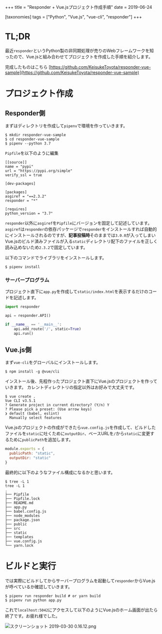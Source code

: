+++
title = "Responder + Vue.jsプロジェクト作成手順"
date = 2019-06-24

[taxonomies]
tags = ["Python", "Vue.js", "vue-cli", "responder"]
+++
# TL;DR
最近`responder`というPython製の非同期処理が売りのWebフレームワークを知ったので、Vue.jsと組み合わせてプロジェクトを作成した手順を紹介します。

完成したものはこちら
[https://github.com/KeisukeToyota/responder-vue-sample](https://github.com/KeisukeToyota/responder-vue-sample)

# プロジェクト作成

## Responder側
まずはディレクトリを作成して`pipenv`で環境を作っていきます。

```console
$ mkdir responder-vue-sample
$ cd responder-vue-sample
$ pipenv --python 3.7
```

`Pipfile`を以下のように編集

```
[[source]]
name = "pypi"
url = "https://pypi.org/simple"
verify_ssl = true

[dev-packages]

[packages]
asgiref = "==2.3.2"
responder = "*"

[requires]
python_version = "3.7"
```
`responder`以外に`asgiref`を`Pipfile`にバージョンを固定して記述しています。
`asgiref`は`responder`の依存パッケージで`responder`をインストールすれば自動的にインストールされるのですが、**記事投稿時**そのままでは`3.0.0`が入ってしまいVue.jsのビルド済みファイルが入る`static`ディレクトリ配下のファイルを正しく読み込めないため`2.3.2`で固定しています。


以下のコマンドでライブラリをインストールします。

```console
$ pipenv install
```

### サーバープログラム
プロジェクト直下に`app.py`を作成して`static/index.html`を表示するだけのコードを記述します。

```python:app.py
import responder

api = responder.API()

if __name__ == '__main__':
    api.add_route('/', static=True)
    api.run()
```

## Vue.js側
まず`vue-cli`をグローバルにインストールします。

```console
$ npm install -g @vue/cli
```

インストール後、先程作ったプロジェクト直下にVue.jsのプロジェクトを作っていきます。
カレントディレクトリの指定以外はお好みで大丈夫です。

```console
$ vue create .
Vue CLI v3.5.1
? Generate project in current directory? (Y/n) Y
? Please pick a preset: (Use arrow keys)
❯ default (babel, eslint)
  Manually select features
```

Vue.jsのプロジェクトの作成ができたら`vue.config.js`を作成して、ビルドしたファイルを`static`に吐くために`outputDir`、ベースURLを`/`から`static`に変更するために`publicPath`を追加します。

```javascript:vue.config.js
module.exports = {
  publicPath: "static",
  outputDir: "static"
}
```

最終的に以下のようなファイル構成になるかと思います。

```console
$ tree -L 1
tree -L 1
.
├── Pipfile
├── Pipfile.lock
├── README.md
├── app.py
├── babel.config.js
├── node_modules
├── package.json
├── public
├── src
├── static
├── templates
├── vue.config.js
└── yarn.lock
```


# ビルドと実行
では実際にビルドしてからサーバープログラムを起動して`responder`からVue.jsが呼べているか確認していきます。

```console
$ pipenv run responder build # or yarn build
$ pipenv run python app.py
```

これで`localhost:5042`にアクセスして以下のようにVue.jsのホーム画面が出たら終了です。お疲れ様でした。

![スクリーンショット 2019-03-30 0.16.12.png](https://qiita-image-store.s3.amazonaws.com/0/211748/821a162e-5e07-c0c6-c07d-c04285e7fa41.png)

